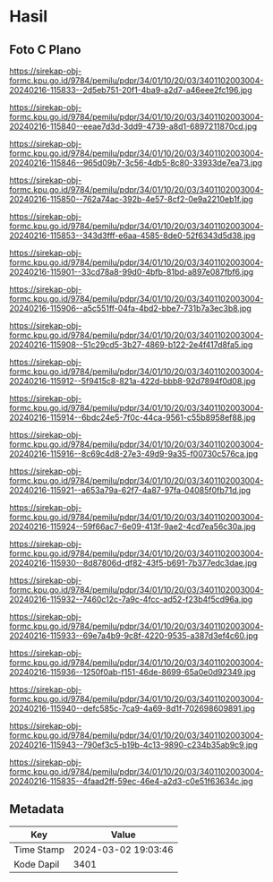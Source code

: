 # Hasil

## Foto C Plano

https://sirekap-obj-formc.kpu.go.id/9784/pemilu/pdpr/34/01/10/20/03/3401102003004-20240216-115833--2d5eb751-20f1-4ba9-a2d7-a46eee2fc196.jpg

https://sirekap-obj-formc.kpu.go.id/9784/pemilu/pdpr/34/01/10/20/03/3401102003004-20240216-115840--eeae7d3d-3dd9-4739-a8d1-6897211870cd.jpg

https://sirekap-obj-formc.kpu.go.id/9784/pemilu/pdpr/34/01/10/20/03/3401102003004-20240216-115846--965d09b7-3c56-4db5-8c80-33933de7ea73.jpg

https://sirekap-obj-formc.kpu.go.id/9784/pemilu/pdpr/34/01/10/20/03/3401102003004-20240216-115850--762a74ac-392b-4e57-8cf2-0e9a2210eb1f.jpg

https://sirekap-obj-formc.kpu.go.id/9784/pemilu/pdpr/34/01/10/20/03/3401102003004-20240216-115853--343d3fff-e6aa-4585-8de0-52f6343d5d38.jpg

https://sirekap-obj-formc.kpu.go.id/9784/pemilu/pdpr/34/01/10/20/03/3401102003004-20240216-115901--33cd78a8-99d0-4bfb-81bd-a897e087fbf6.jpg

https://sirekap-obj-formc.kpu.go.id/9784/pemilu/pdpr/34/01/10/20/03/3401102003004-20240216-115906--a5c551ff-04fa-4bd2-bbe7-731b7a3ec3b8.jpg

https://sirekap-obj-formc.kpu.go.id/9784/pemilu/pdpr/34/01/10/20/03/3401102003004-20240216-115908--51c29cd5-3b27-4869-b122-2e4f417d8fa5.jpg

https://sirekap-obj-formc.kpu.go.id/9784/pemilu/pdpr/34/01/10/20/03/3401102003004-20240216-115912--5f9415c8-821a-422d-bbb8-92d7894f0d08.jpg

https://sirekap-obj-formc.kpu.go.id/9784/pemilu/pdpr/34/01/10/20/03/3401102003004-20240216-115914--6bdc24e5-7f0c-44ca-9561-c55b8958ef88.jpg

https://sirekap-obj-formc.kpu.go.id/9784/pemilu/pdpr/34/01/10/20/03/3401102003004-20240216-115916--8c69c4d8-27e3-49d9-9a35-f00730c576ca.jpg

https://sirekap-obj-formc.kpu.go.id/9784/pemilu/pdpr/34/01/10/20/03/3401102003004-20240216-115921--a653a79a-62f7-4a87-97fa-04085f0fb71d.jpg

https://sirekap-obj-formc.kpu.go.id/9784/pemilu/pdpr/34/01/10/20/03/3401102003004-20240216-115924--59f66ac7-6e09-413f-9ae2-4cd7ea56c30a.jpg

https://sirekap-obj-formc.kpu.go.id/9784/pemilu/pdpr/34/01/10/20/03/3401102003004-20240216-115930--8d87806d-df82-43f5-b691-7b377edc3dae.jpg

https://sirekap-obj-formc.kpu.go.id/9784/pemilu/pdpr/34/01/10/20/03/3401102003004-20240216-115932--7460c12c-7a9c-4fcc-ad52-f23b4f5cd96a.jpg

https://sirekap-obj-formc.kpu.go.id/9784/pemilu/pdpr/34/01/10/20/03/3401102003004-20240216-115933--69e7a4b9-9c8f-4220-9535-a387d3ef4c60.jpg

https://sirekap-obj-formc.kpu.go.id/9784/pemilu/pdpr/34/01/10/20/03/3401102003004-20240216-115936--1250f0ab-f151-46de-8699-65a0e0d92349.jpg

https://sirekap-obj-formc.kpu.go.id/9784/pemilu/pdpr/34/01/10/20/03/3401102003004-20240216-115940--defc585c-7ca9-4a69-8d1f-702698609891.jpg

https://sirekap-obj-formc.kpu.go.id/9784/pemilu/pdpr/34/01/10/20/03/3401102003004-20240216-115943--790ef3c5-b19b-4c13-9890-c234b35ab9c9.jpg

https://sirekap-obj-formc.kpu.go.id/9784/pemilu/pdpr/34/01/10/20/03/3401102003004-20240216-115835--4faad2ff-59ec-46e4-a2d3-c0e51f63634c.jpg


## Metadata

| Key        | Value               |
| ---------- | ------------------- |
| Time Stamp | 2024-03-02 19:03:46 |
| Kode Dapil | 3401                |



